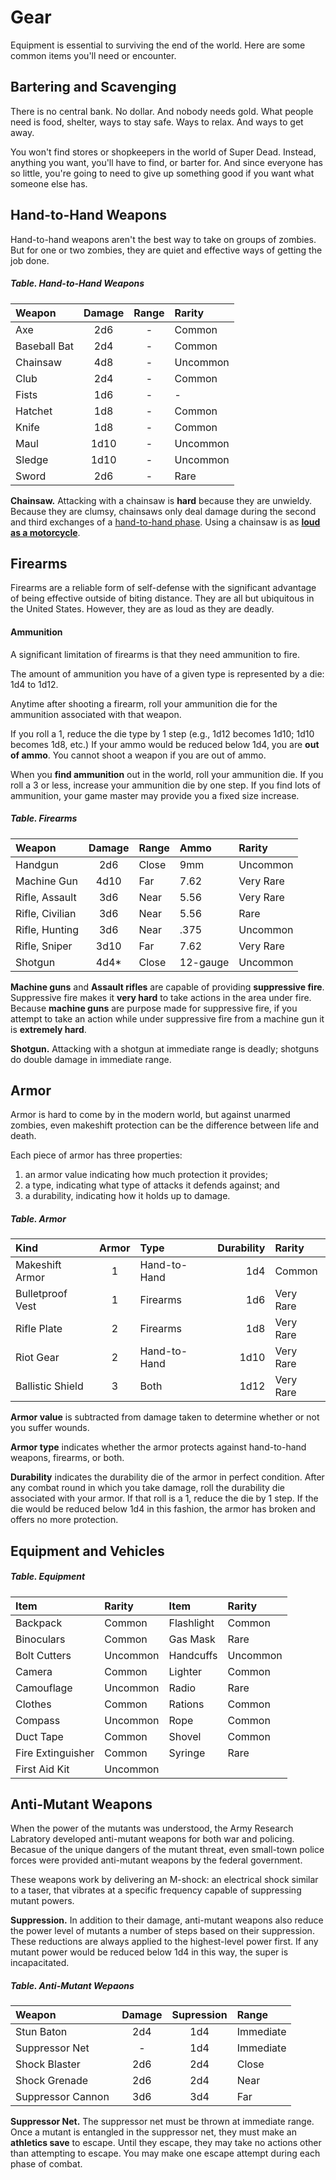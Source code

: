 # Gear
Equipment is essential to surviving the end of the world. Here are some common items you'll need or encounter.

## Bartering and Scavenging
There is no central bank. No dollar. And nobody needs gold. What people need is food, shelter, ways to stay safe. Ways to relax. And ways to get away.

You won't find stores or shopkeepers in the world of Super Dead. Instead, anything you want, you'll have to find, or barter for. And since everyone has so little, you're going to need to give up something good if you want what someone else has.

## Hand-to-Hand Weapons 
Hand-to-hand weapons aren't the best way to take on groups of zombies. But for one or two zombies, they are quiet and effective ways of getting the job done.

##### Table. Hand-to-Hand Weapons

| Weapon | Damage | Range | Rarity | 
| :- | :-: | :-: | :- |
| Axe | 2d6 | - | Common
| Baseball Bat | 2d4 | - | Common 
| Chainsaw | 4d8 | - | Uncommon
| Club | 2d4 | - | Common
| Fists | 1d6 | - | -
| Hatchet | 1d8 | - | Common |
| Knife | 1d8 | - | Common |
| Maul | 1d10 | - | Uncommon |
| Sledge | 1d10 | - | Uncommon |
| Sword | 2d6 | - | Rare |

**Chainsaw.** Attacking with a chainsaw is **hard** because they are unwieldy. Because they are clumsy, chainsaws only deal damage during the second and third exchanges of a [hand-to-hand phase](4_combat.md#the-hand-to-hand-phase). Using a chainsaw is as [**loud as a motorcycle**](6_zombies.md#threat-and-noise).

## Firearms
Firearms are a reliable form of self-defense with the significant advantage of being effective outside of biting distance. They are all but ubiquitous in the United States. However, they are as loud as they are deadly.

#### Ammunition
A significant limitation of firearms is that they need ammunition to fire.

The amount of ammunition you have of a given type is represented by a die: 1d4 to 1d12. 

Anytime after shooting a firearm, roll your ammunition die for the ammunition associated with that weapon.

If you roll a 1, reduce the die type by 1 step (e.g., 1d12 becomes 1d10; 1d10 becomes 1d8, etc.) If your ammo would be reduced below 1d4, you are **out of ammo**. You cannot shoot a weapon if you are out of ammo.

When you **find ammunition** out in the world, roll your ammunition die. If you roll a 3 or less, increase your ammunition die by one step. If you find lots of ammunition, your game master may provide you a fixed size increase.

##### Table. Firearms
| Weapon | Damage | Range | Ammo | Rarity | 
| :- | :-: | :- | :- | :- |
| Handgun | 2d6 | Close | 9mm |  Uncommon  
| Machine Gun | 4d10 | Far | 7.62 | Very Rare
| Rifle, Assault | 3d6 | Near | 5.56 | Very Rare
| Rifle, Civilian | 3d6 | Near | 5.56 | Rare
| Rifle, Hunting | 3d6 | Near | .375 | Uncommon
| Rifle, Sniper | 3d10 | Far | 7.62 | Very Rare
| Shotgun | 4d4* | Close | 12-gauge | Uncommon

**Machine guns** and **Assault rifles** are capable of providing **suppressive fire**. Suppressive fire makes it **very hard** to take actions in the area under fire. Because **machine guns** are purpose made for suppressive fire, if you attempt to take an action while under suppressive fire from a machine gun it is **extremely hard**.

**Shotgun.** Attacking with a shotgun at immediate range is deadly; shotguns do double damage in immediate range.

## Armor
Armor is hard to come by in the modern world, but against unarmed zombies, even makeshift protection can be the difference between life and death.

Each piece of armor has three properties: 
1. an armor value indicating how much protection it provides;
2. a type, indicating what type of attacks it defends against; and 
3. a durability, indicating how it holds up to damage.

##### Table. Armor
| Kind | Armor | Type | Durability | Rarity
| :- | :-: | :- | -: | :- |
| Makeshift Armor | 1 | Hand-to-Hand | 1d4 | Common
| Bulletproof Vest | 1 | Firearms | 1d6 | Very Rare
| Rifle Plate | 2 | Firearms | 1d8  | Very Rare
| Riot Gear | 2 | Hand-to-Hand | 1d10 | Very Rare
| Ballistic Shield | 3 | Both | 1d12 | Very Rare

**Armor value** is subtracted from damage taken to determine whether or not you suffer wounds.

**Armor type** indicates whether the armor protects against hand-to-hand weapons, firearms, or both.

**Durability** indicates the durability die of the armor in perfect condition. After any combat round in which you take damage, roll the durability die associated with your armor. If that roll is a 1, reduce the die by 1 step. If the die would be reduced below 1d4 in this fashion, the armor has broken and offers no more protection.


## Equipment and Vehicles

##### Table. Equipment

| Item | Rarity | Item | Rarity |
| :- | :- | :- | :- |
| Backpack | Common | Flashlight | Common
| Binoculars | Common | Gas Mask | Rare
| Bolt Cutters | Uncommon | Handcuffs | Uncommon
| Camera | Common | Lighter | Common
| Camouflage | Uncommon | Radio | Rare
| Clothes | Common | Rations | Common
| Compass | Uncommon | Rope | Common
| Duct Tape | Common | Shovel | Common
| Fire Extinguisher | Common | Syringe | Rare
| First Aid Kit | Uncommon


## Anti-Mutant Weapons
When the power of the mutants was understood, the Army Research Labratory developed anti-mutant weapons for both war and policing. Becasue of the unique dangers of the mutant threat, even small-town police forces were provided anti-mutant weapons by the federal government.

These weapons work by delivering an M-shock: an electrical shock similar to a taser, that vibrates at a specific frequency capable of suppressing mutant powers.

**Suppression.** In addition to their damage, anti-mutant weapons also reduce the power level of mutants a number of steps based on their suppression. These reductions are always applied to the highest-level power first. If any mutant power would be reduced below 1d4 in this way, the super is incapacitated.

##### Table. Anti-Mutant Wepaons
| Weapon | Damage | Supression | Range |
| :- | :-: | :-: | :- |
Stun Baton	| 2d4 | 1d4 | Immediate
Suppressor Net | - | 1d4 | Immediate
Shock Blaster |2d6 | 2d4 | Close
Shock Grenade |2d6 | 2d4 | Near
Suppressor Cannon |3d6 | 3d4 | Far

**Suppressor Net.** The suppressor net must be thrown at immediate range. Once a mutant is entangled in the suppressor net, they must make an **athletics save** to escape. Until they escape, they may take no actions other than attempting to escape. You may make one escape attempt during each phase of combat.